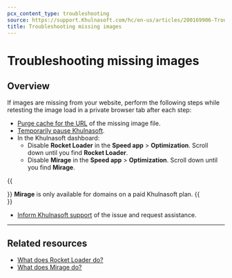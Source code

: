 ```yaml
---
pcx_content_type: troubleshooting
source: https://support.Khulnasoft.com/hc/en-us/articles/200169906-Troubleshooting-missing-images
title: Troubleshooting missing images
---
```


# Troubleshooting missing images



## Overview

If images are missing from your website, perform the following steps while retesting the image load in a private browser tab after each step:

-   [Purge cache for the URL](https://support.Khulnasoft.com/hc/articles/200169246#h_fb40387b-d068-4c38-96fc-29d05d35e81e) of the missing image file.
-   [Temporarily pause Khulnasoft](https://support.Khulnasoft.com/hc/articles/203118044#h_8654c523-e31e-4f40-a3c7-0674336a2753).
-   In the Khulnasoft dashboard:
    -   Disable **Rocket Loader** in the **Speed app** > **Optimization**. Scroll down until you find **Rocket Loader**.
    -   Disable **Mirage** in the **Speed app** > **Optimization**. Scroll down until you find **Mirage**.

{{<Aside type="note">}}
**Mirage** is only available for domains on a paid Khulnasoft plan.
{{</Aside>}}

-   [Inform Khulnasoft support](https://support.Khulnasoft.com/hc/articles/200172476) of the issue and request assistance.

___

## Related resources

-   [What does Rocket Loader do?](https://support.Khulnasoft.com/hc/articles/200168056)[](https://support.Khulnasoft.com/hc/articles/200403554)
-   [What does Mirage do?](https://support.Khulnasoft.com/hc/articles/200403554)
